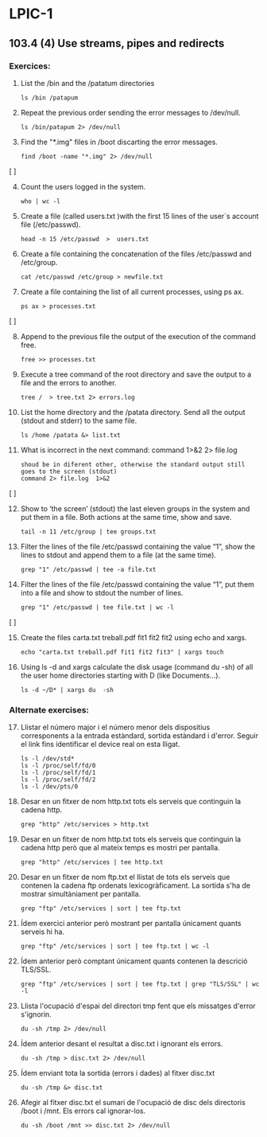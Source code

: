 # LPIC-1


## 103.4 (4) Use streams, pipes and redirects


### Exercices:


 1. List the /bin and the /patatum directories
    ```
    ls /bin /patapum
    ```

 2. Repeat the previous order sending the error messages to /dev/null.
    ```
    ls /bin/patapum 2> /dev/null
    ```

 3. Find the "\*.img" files in /boot discarting the error messages.
    ```
    find /boot -name "*.img" 2> /dev/null
    ```

[  ]

 4. Count the users logged in the system.
    ```
    who | wc -l
    ```

 5. Create a file (called users.txt )with the first 15 lines of the user`s account file (/etc/passwd).
    ```
    head -n 15 /etc/passwd  >  users.txt 
    ```

 6. Create a file containing the concatenation of the files /etc/passwd and /etc/group.
    ```
    cat /etc/passwd /etc/group > newfile.txt
    ```

 7. Create a file containing the list of all current processes, using ps ax.
    ```
    ps ax > processes.txt
    ```

[  ]

 8. Append to the previous file the output of the execution of the command free.
    ```
    free >> processes.txt
    ```

 9. Execute a tree command of the root directory and save the output to a file and the errors to another.
    ```
    tree /  > tree.txt 2> errors.log
    ```

 10. List the home directory and the /patata directory. Send all the output (stdout and stderr) to the same file.
     ```
     ls /home /patata &> list.txt
     ```

 11. What is incorrect in the next command: command   1>&2   2> file.log
     ```
     shoud be in diferent other, otherwise the standard output still goes to the screen (stdout)
     command 2> file.log  1>&2
     ```


[  ]

 12. Show to ‘the screen’ (stdout)  the last eleven groups in the system and put them in a file. Both actions at the same time, show and save.
     ```
     tail -n 11 /etc/group | tee groups.txt
     ```

 13. Filter the lines of the file /etc/passwd containing the value “1”, show the lines to stdout and append them to a file (at the same time).
     ```
     grep "1" /etc/passwd | tee -a file.txt
     ```

 14. Filter the lines of the file /etc/passwd containing the value “1”, put them into a file and show to stdout the number of lines.
     ```
     grep "1" /etc/passwd | tee file.txt | wc -l
     ```

[  ]

 15. Create the files carta.txt treball.pdf fit1 fit2 fit2 using echo and xargs.
     ```
     echo "carta.txt treball.pdf fit1 fit2 fit3" | xargs touch 
     ```

 16. Using ls -d and xargs calculate the disk usage (command du -sh) of all the user home directories starting with D (like Documents...).
     ```
     ls -d ~/D* | xargs du  -sh
     ```


### Alternate exercises:

 17. Llistar el número major i el número menor dels dispositius corresponents a la entrada estàndard, sortida estàndard i d'error. Seguir el link fins identificar el device real on esta lligat.
     ```
     ls -l /dev/std*
     ls -l /proc/self/fd/0
     ls -l /proc/self/fd/1
     ls -l /proc/self/fd/2
     ls -l /dev/pts/0
     ```

 18. Desar en un fitxer de nom http.txt tots els serveis que continguin la cadena http.
     ```
     grep "http" /etc/services > http.txt
     ```

 19. Desar en un fitxer de nom http.txt tots els serveis que continguin la cadena http però que al mateix temps es mostri per pantalla.
     ```
     grep "http" /etc/services | tee http.txt
     ```

 20. Desar en un fitxer de nom ftp.txt el llistat de tots els serveis que contenen la cadena ftp ordenats lexicogràficament. La sortida s'ha de mostrar simultàniament per pantalla.
     ```
     grep "ftp" /etc/services | sort | tee ftp.txt
     ```

 21. Ídem exercici anterior però mostrant per pantalla únicament quants serveis hi ha.
     ```
     grep "ftp" /etc/services | sort | tee ftp.txt | wc -l
     ```

 22. Ídem anterior però comptant únicament quants contenen la descrició TLS/SSL.
     ```
     grep "ftp" /etc/services | sort | tee ftp.txt | grep "TLS/SSL" | wc -l
     ```

 23. Llista l'ocupació d'espai del directori tmp fent que els missatges d'error s'ignorin.
     ```
     du -sh /tmp 2> /dev/null
     ```

 24. Ídem anterior desant el resultat a disc.txt i ignorant els errors.
     ```
     du -sh /tmp > disc.txt 2> /dev/null
     ```

 25. Ídem enviant tota la sortida (errors i dades) al fitxer disc.txt
     ```
     du -sh /tmp &> disc.txt
     ```

 26. Afegir al fitxer disc.txt el sumari de l'ocupació de disc dels directoris /boot i /mnt. Els errors cal ignorar-los.
     ```
     du -sh /boot /mnt >> disc.txt 2> /dev/null
     ```


